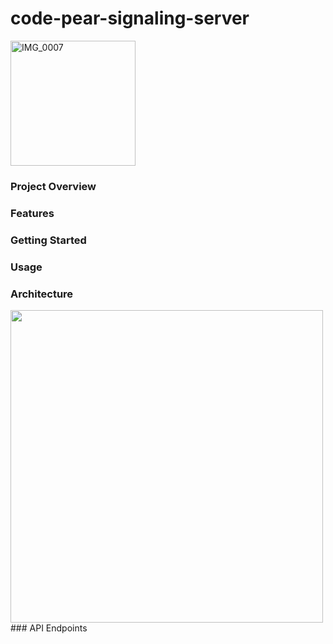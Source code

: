 # code-pear-signaling-server
<img width="200" alt="IMG_0007" src="https://github.com/user-attachments/assets/c232c040-c83f-44a6-b96b-4f06de3db6b1" />

### Project Overview
### Features
### Getting Started
### Usage
### Architecture
<img width="500" src="https://github.com/user-attachments/assets/5201a0a1-3260-4940-9999-f0d8e792d154" />
### API Endpoints

